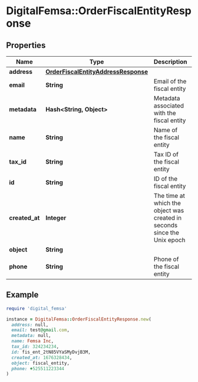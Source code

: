 # DigitalFemsa::OrderFiscalEntityResponse

## Properties

| Name | Type | Description | Notes |
| ---- | ---- | ----------- | ----- |
| **address** | [**OrderFiscalEntityAddressResponse**](OrderFiscalEntityAddressResponse.md) |  |  |
| **email** | **String** | Email of the fiscal entity | [optional] |
| **metadata** | **Hash&lt;String, Object&gt;** | Metadata associated with the fiscal entity | [optional] |
| **name** | **String** | Name of the fiscal entity | [optional] |
| **tax_id** | **String** | Tax ID of the fiscal entity | [optional] |
| **id** | **String** | ID of the fiscal entity |  |
| **created_at** | **Integer** | The time at which the object was created in seconds since the Unix epoch |  |
| **object** | **String** |  |  |
| **phone** | **String** | Phone of the fiscal entity | [optional] |

## Example

```ruby
require 'digital_femsa'

instance = DigitalFemsa::OrderFiscalEntityResponse.new(
  address: null,
  email: test@gmail.com,
  metadata: null,
  name: Femsa Inc,
  tax_id: 324234234,
  id: fis_ent_2tN85VYaSMyDvjB3M,
  created_at: 1676328434,
  object: fiscal_entity,
  phone: +525511223344
)
```

